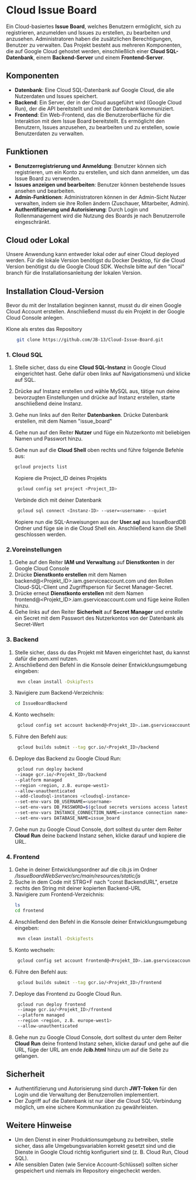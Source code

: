 # Cloud Issue Board

Ein Cloud-basiertes **Issue Board**, welches Benutzern ermöglicht, sich zu registrieren, anzumelden und Issues zu erstellen, zu bearbeiten und anzusehen. Administratoren haben die zusätzlichen Berechtigungen, Benutzer zu verwalten. Das Projekt besteht aus mehreren Komponenten, die auf Google Cloud gehostet werden, einschließlich einer **Cloud SQL-Datenbank**, einem **Backend-Server** und einem **Frontend-Server**.

## Komponenten

- **Datenbank**: Eine Cloud SQL-Datenbank auf Google Cloud, die alle Nutzerdaten und Issues speichert.
- **Backend**: Ein Server, der in der Cloud ausgeführt wird (Google Cloud Run), der die API bereitstellt und mit der Datenbank kommuniziert.
- **Frontend**: Ein Web-Frontend, das die Benutzeroberfläche für die Interaktion mit dem Issue Board bereitstellt. Es ermöglicht den Benutzern, Issues anzusehen, zu bearbeiten und zu erstellen, sowie Benutzerdaten zu verwalten.

## Funktionen

- **Benutzerregistrierung und Anmeldung**: Benutzer können sich registrieren, um ein Konto zu erstellen, und sich dann anmelden, um das Issue Board zu verwenden.
- **Issues anzeigen und bearbeiten**: Benutzer können bestehende Issues ansehen und bearbeiten.
- **Admin-Funktionen**: Administratoren können in der Admin-Sicht Nutzer verwalten, indem sie ihre Rollen ändern (Zuschauer, Mitarbeiter, Admin).
- **Authentifizierung und Autorisierung**: Durch Login und Rollenmanagement wird die Nutzung des Boards je nach Benutzerrolle eingeschränkt.

## Cloud oder Lokal
Unsere Anwendung kann entweder lokal oder auf einer Cloud deployed werden.
Für die lokale Version benötigst du Docker Desktop, für die Cloud Version benötigst du die Google Cloud SDK.
Wechsle bitte auf den "local" branch für die Installationsanleitung der lokalen Version.

## Installation Cloud-Version
Bevor du mit der Installation beginnen kannst, musst du dir einen Google Cloud Account erstellen.
Anschließend musst du ein Projekt in der Google Cloud Console anlegen.

Klone als erstes das Repository

```bash
    git clone https://github.com/JB-13/Cloud-Issue-Board.git
```

### 1. Cloud SQL

1. Stelle sicher, dass du eine **Cloud SQL-Instanz** in Google Cloud eingerichtet hast. Gehe dafür oben links auf Navigationsmenü und klicke auf SQL.
2. Drücke auf Instanz erstellen und wähle MySQL aus, tätige nun deine bevorzugten Einstellungen und drücke auf Instanz erstellen, starte anschließend deine Instanz.
3. Gehe nun links auf den Reiter **Datenbanken**. Drücke Datenbank erstellen, mit dem Namen "issue_board"
5. Gehe nun auf den Reiter **Nutzer** und füge ein Nutzerkonto mit beliebigen Namen und Passwort hinzu.
6. Gehe nun auf die **Cloud Shell** oben rechts und führe folgende Befehle aus:
   
    ```bash
    gcloud projects list
    ```
    Kopiere die Project_ID deines Projekts
   ```bash
    gcloud config set project <Project_ID>
    ```
   Verbinde dich mit deiner Datenbank
   ```bash
    gcloud sql connect <Instanz-ID> --user=<username> --quiet
    ```
   Kopiere nun die SQL-Anweisungen aus der **User.sql** aus IssueBoardDB Ordner und füge sie in die Cloud Shell ein.
   Anschließend kann die Shell geschlossen werden.
   
### 2.Voreinstellungen

1. Gehe auf den Reiter **IAM und Verwaltung** auf **Dienstkonten** in der Google Cloud Console
2. Drücke **Dienstkonto erstellen** mit dem Namen backend@<Projekt_ID>.iam.gserviceaccount.com und den Rollen Cloud-SQL-Client und Zugriffsperson für Secret Manager-Secret.
3. Drücke erneut **Dienstkonto erstellen** mit dem Namen frontend@<Projekt_ID>.iam.gserviceaccount.com und füge keine Rollen hinzu.
4. Gehe links auf den Reiter **Sicherheit** auf **Secret Manager** und erstelle ein Secret mit dem Passwort des Nutzerkontos von der Datenbank als Secret-Wert

### 3. Backend

1. Stelle sicher, dass du das Projekt mit Maven eingerichtet hast, du kannst dafür die pom.xml nutzen.
2. Anschließend den Befehl in die Konsole deiner Entwicklungsumgebung eingeben:
   ```bash
    mvn clean install -DskipTests
    ```
3. Navigiere zum Backend-Verzeichnis:
    ```bash
    cd IssueBoardBackend
    ```
4. Konto wechseln:
   ```bash
    gcloud config set account backend@<Projekt_ID>.iam.gserviceaccount.com
    ```
5. Führe den Befehl aus:
   ```bash
    gcloud builds submit --tag gcr.io/<Projekt_ID>/backend
    ```
6. Deploye das Backend zu Google Cloud Run:
   ```bash
    gcloud run deploy backend                                        
   --image gcr.io/<Projekt_ID>/backend 
   --platform managed   
   --region <region, z.B. europe-west1>
   --allow-unauthenticated 
   --add-cloudsql-instances <cloudsql-instance> 
   --set-env-vars DB_USERNAME=<username> 
   --set-env-vars DB_PASSWORD=$(gcloud secrets versions access latest --secret=<secret-name>) 
   --set-env-vars INSTANCE_CONNECTION_NAME=<instance connection name>
   --set-env-vars DATABASE_NAME=issue_board
    ```
7. Gehe nun zu Google Cloud Console, dort solltest du unter dem Reiter **Cloud Run** deine backend Instanz sehen, klicke darauf und kopiere die URL.

### 4. Frontend

1. Gehe in deiner Entwicklungsordner auf die cib.js im Ordner */IssueBoardWebServer/src/main/resources/static/js*
2. Suche in dem Code mit STRG+F nach "const BackendURL", ersetze rechts den String mit deiner kopierten Backend-URL
3. Navigiere zum Frontend-Verzeichnis:
    ```bash
    ls
    cd frontend
    ```
4. Anschließend den Befehl in die Konsole deiner Entwicklungsumgebung eingeben:
   ```bash
    mvn clean install -DskipTests
    ```
5. Konto wechseln:
   ```bash
    gcloud config set account frontend@<Projekt_ID>.iam.gserviceaccount.com
    ```
6. Führe den Befehl aus:
   ```bash
    gcloud builds submit --tag gcr.io/<Projekt_ID>/frontend
    ```
7. Deploye das Frontend zu Google Cloud Run.
   ```bash
    gcloud run deploy frontend 
    --image gcr.io/<Projekt_ID>/frontend 
    --platform managed 
    --region <region, z.B. europe-west1> 
    --allow-unauthenticated 
    ```
8. Gehe nun zu Google Cloud Console, dort solltest du unter dem Reiter **Cloud Run** deine frontend Instanz sehen, klicke darauf und gehe auf die URL, füge der URL am ende **/cib.html** hinzu um auf die Seite zu gelangen.

## Sicherheit

- Authentifizierung und Autorisierung sind durch **JWT-Token** für den Login und die Verwaltung der Benutzerrollen implementiert.
- Der Zugriff auf die Datenbank ist nur über die Cloud SQL-Verbindung möglich, um eine sichere Kommunikation zu gewährleisten.

## Weitere Hinweise

- Um den Dienst in einer Produktionsumgebung zu betreiben, stelle sicher, dass alle Umgebungsvariablen korrekt gesetzt sind und die Dienste in Google Cloud richtig konfiguriert sind (z. B. Cloud Run, Cloud SQL).
- Alle sensiblen Daten (wie Service Account-Schlüssel) sollten sicher gespeichert und niemals im Repository eingecheckt werden.
